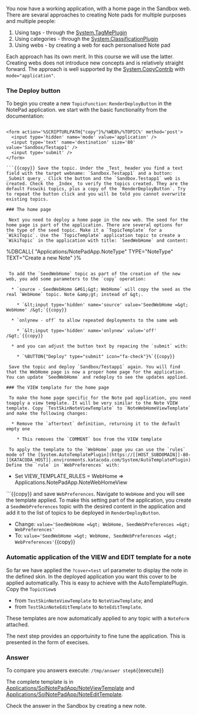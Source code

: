  You now have a working application, with a home page in the Sandbox web. There are sevaral approaches to creating Note pads for multiple purposes and multiple people:

  1. Using tags - through the [System.TagMePlugin](https://[[HOST_SUBDOMAIN]]-80-[[KATACODA_HOST]].environments.katacoda.com/System/TagMePlugin?topicparent=KatacodaCourses/Foswiki2/NotePadApp.ScenarioStep06 "Create this topic")
  1. Using categories - through the [System.ClassificationPlugin](https://[[HOST_SUBDOMAIN]]-80-[[KATACODA_HOST]].environments.katacoda.com/System/ClassificationPlugin?topicparent=KatacodaCourses/Foswiki2/NotePadApp.ScenarioStep06 "Create this topic")
  1. Using webs - by creating a web for each personalised Note pad

 Each approach has its own merit. In this course we will use the latter. Creating webs does not introduce new concepts and is relatively straight forward. The approach is well supported by the [System.CopyContrib](https://[[HOST_SUBDOMAIN]]-80-[[KATACODA_HOST]].environments.katacoda.com/System/CopyContrib) with `mode="application"`.

### The Deploy button	

 To begin you create a new `TopicFunction`: `RenderDeployButton` in the NotePad application. we start with the basic functionality from the documentation:
```

<form action='%SCRIPTURLPATH{"copy"}%/%WEB%/%TOPIC%' method='post'>
  <input type='hidden' name='mode' value='application' />
  <input type='text' name='destination' size='80' value='Sandbox/Testapp1' />
  <input type='submit' />
</form>

```{{copy}} Save the topic. Under the _Test_ header you find a text field with the target webname: `Sandbox.Testapp1` and a button: _Submit query_. Click the button and the `Sandbox.Testapp1` web is created. Check the _Index_ to verify the topics created. They are the default Foswiki topics, plus a copy of the `RenderDeployButton`. Try to repeat the button click and you will be told you cannot overwrite existing topics.

### The home page	

 Next you need to deploy a home page in the new web. The seed for the home page is part of the application. There are several options for the type of the seed topic. Make it a `TopicTemplate` for a `WikiTopic`. Use the `TopicTemplate` application topic to create a `WikiTopic` in the application with title: `SeedWebHome` and content:
```

%DBCALL{ "Applications/NotePadApp.NoteType"
             TYPE="NoteType"
             TEXT="Create a new Note"
}%

```{{copy}} Save the topic.

 To add the `SeedWebHome` topic as part of the creation of the new web, you add some parameters to the `copy` operation:

  * `source - SeedWebHome &#61;&gt; WebHome` will copy the seed as the real `WebHome` topic. Note &amp;gt; instead of &gt;.

    * `&lt;input type='hidden' name='source' value='SeedWebHome =&gt; WebHome' /&gt;`{{copy}}

  * `onlynew - off` to allow repeated deployments to the same web

    * `&lt;input type='hidden' name='onlynew' value='off' /&gt;`{{copy}}

  * and you can adjust the button text by repacing the `submit` with:

    * `%BUTTON{"Deploy" type="submit" icon="fa-check"}%`{{copy}}

 Save the topic and deploy `Sandbox/Testapp1` again. You will find that the WebHome page is now a proper home page for the application. You can update `SeedWebHome` and redeploy to see the updates applied.

### The VIEW template for the home page	

 To make the home page specific for the Note pad application, you need toapply a view template. It will be very similar to the Note VIEW template. Copy `TestSkinNoteViewTemplate` to `NoteWebHomeViewTemplate` and make the following changes:

  * Remove the `aftertext` definition, returning it to the default empty one

    * This removes the `COMMENT` box from the VIEW template

 To apply the template to the `WebHome` page you can use the `rules` mode of the [System.AutoTemplatePlugin](https://[[HOST_SUBDOMAIN]]-80-[[KATACODA_HOST]].environments.katacoda.com/System/AutoTemplatePlugin). Define the `rule` in `WebPreferences` with:
```

   * Set VIEW_TEMPLATE_RULES =  WebHome => Applications.NotePadApp.NoteWebHomeView

```{{copy}} and save `WebPreferences`. Navigate to `WebHome` and you will see the template applied. To make this setting part of the application, you create a `SeedWebPreferences` topic with the desired content in the application and add it to the list of topics to be deployed in `RenderDeployButton`.

  * Change: `value='SeedWebHome =&gt; WebHome, SeedWebPreferences =&gt; WebPreferences'`
  * To: `value='SeedWebHome =&gt; WebHome, SeedWebPreferences =&gt; WebPreferences'`{{copy}}

### Automatic application of the VIEW and EDIT template for a note	

 So far we have applied the `?cover=test` url parameter to display the note in the defined skin. In the deployed application you want this cover to be applied automatically. This is easy to achieve with the AutoTemplatePlugin. Copy the `TopicView`s

  * from `TestSkinNoteViewTemplate` to `NoteViewTemplate`; and
  * from `TestSkinNoteEditTemplate` to `NoteEditTemplate`.

 These templates are now automatically applied to any topic with a `NoteForm` attached.

 The next step provides an opportuinity to fine tune the application. This is presented in the form of execises.

### Answer	

 To compare you answers execute: `/tmp/answer step6`{{execute}}

 The complete template is in [Applications/SolNotePadApp/NoteViewTemplate](https://[[HOST_SUBDOMAIN]]-80-[[KATACODA_HOST]].environments.katacoda.com/Applications/SolNotePadApp/NoteViewTemplate) and [Applications/SolNotePadApp/NoteEditTemplate](https://[[HOST_SUBDOMAIN]]-80-[[KATACODA_HOST]].environments.katacoda.com/Applications/SolNotePadApp/NoteEditTemplate).

 Check the answer in the Sandbox by creating a new note.


